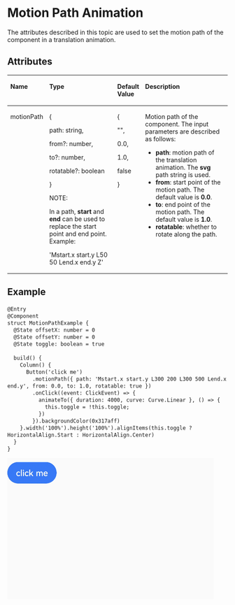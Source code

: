 # Motion Path Animation<a name="EN-US_TOPIC_0000001172422155"></a>

The attributes described in this topic are used to set the motion path of the component in a translation animation.

## Attributes<a name="section1944320255912"></a>

<a name="table372mcpsimp"></a>
<table><thead align="left"><tr id="row379mcpsimp"><th class="cellrowborder" valign="top" width="14.06%" id="mcps1.1.5.1.1"><p id="p381mcpsimp"><a name="p381mcpsimp"></a><a name="p381mcpsimp"></a>Name</p>
</th>
<th class="cellrowborder" valign="top" width="33.61%" id="mcps1.1.5.1.2"><p id="p383mcpsimp"><a name="p383mcpsimp"></a><a name="p383mcpsimp"></a>Type</p>
</th>
<th class="cellrowborder" valign="top" width="10.16%" id="mcps1.1.5.1.3"><p id="p385mcpsimp"><a name="p385mcpsimp"></a><a name="p385mcpsimp"></a>Default Value</p>
</th>
<th class="cellrowborder" valign="top" width="42.17%" id="mcps1.1.5.1.4"><p id="p387mcpsimp"><a name="p387mcpsimp"></a><a name="p387mcpsimp"></a>Description</p>
</th>
</tr>
</thead>
<tbody><tr id="row388mcpsimp"><td class="cellrowborder" valign="top" width="14.06%" headers="mcps1.1.5.1.1 "><p id="p390mcpsimp"><a name="p390mcpsimp"></a><a name="p390mcpsimp"></a>motionPath</p>
</td>
<td class="cellrowborder" valign="top" width="33.61%" headers="mcps1.1.5.1.2 "><p id="p54191452102110"><a name="p54191452102110"></a><a name="p54191452102110"></a>{</p>
<p id="p54155512115"><a name="p54155512115"></a><a name="p54155512115"></a>path: string,</p>
<p id="p56745722113"><a name="p56745722113"></a><a name="p56745722113"></a>from?: number,</p>
<p id="p16961559162118"><a name="p16961559162118"></a><a name="p16961559162118"></a>to?: number,</p>
<p id="p3796549229"><a name="p3796549229"></a><a name="p3796549229"></a>rotatable?: boolean</p>
<p id="p167364437214"><a name="p167364437214"></a><a name="p167364437214"></a>}</p>
<div class="note" id="note11586162314318"><a name="note11586162314318"></a><a name="note11586162314318"></a><span class="notetitle"> NOTE: </span><div class="notebody"><p id="p18761128184314"><a name="p18761128184314"></a><a name="p18761128184314"></a>In a path, <strong id="b9143801828"><a name="b9143801828"></a><a name="b9143801828"></a>start</strong> and <strong id="b165901821023"><a name="b165901821023"></a><a name="b165901821023"></a>end</strong> can be used to replace the start point and end point. Example:</p>
<p id="p18761628194312"><a name="p18761628194312"></a><a name="p18761628194312"></a>'Mstart.x start.y L50 50 Lend.x end.y Z'</p>
</div></div>
</td>
<td class="cellrowborder" valign="top" width="10.16%" headers="mcps1.1.5.1.3 "><p id="p13559292229"><a name="p13559292229"></a><a name="p13559292229"></a>{</p>
<p id="p211519113229"><a name="p211519113229"></a><a name="p211519113229"></a>"",</p>
<p id="p14647151352215"><a name="p14647151352215"></a><a name="p14647151352215"></a>0.0,</p>
<p id="p3601175613423"><a name="p3601175613423"></a><a name="p3601175613423"></a>1.0,</p>
<p id="p11188815192218"><a name="p11188815192218"></a><a name="p11188815192218"></a>false</p>
<p id="p394mcpsimp"><a name="p394mcpsimp"></a><a name="p394mcpsimp"></a>}</p>
</td>
<td class="cellrowborder" valign="top" width="42.17%" headers="mcps1.1.5.1.4 "><p id="p396mcpsimp"><a name="p396mcpsimp"></a><a name="p396mcpsimp"></a>Motion path of the component. The input parameters are described as follows:</p>
<a name="ul1443318326611"></a><a name="ul1443318326611"></a><ul id="ul1443318326611"><li><strong id="b3296105661213"><a name="b3296105661213"></a><a name="b3296105661213"></a>path</strong>: motion path of the translation animation. The <strong id="b336094713123"><a name="b336094713123"></a><a name="b336094713123"></a>svg</strong> path string is used.</li><li><strong id="b10207259181210"><a name="b10207259181210"></a><a name="b10207259181210"></a>from</strong>: start point of the motion path. The default value is <strong id="b13975130201314"><a name="b13975130201314"></a><a name="b13975130201314"></a>0.0</strong>.</li><li><strong id="b579283151316"><a name="b579283151316"></a><a name="b579283151316"></a>to</strong>: end point of the motion path. The default value is <strong id="b135114617132"><a name="b135114617132"></a><a name="b135114617132"></a>1.0</strong>.</li><li><strong id="b88061611181311"><a name="b88061611181311"></a><a name="b88061611181311"></a>rotatable</strong>: whether to rotate along the path.</li></ul>
</td>
</tr>
</tbody>
</table>

## Example<a name="section4278134412416"></a>

```
@Entry
@Component
struct MotionPathExample {
  @State offsetX: number = 0
  @State offsetY: number = 0
  @State toggle: boolean = true

  build() {
    Column() {
      Button('click me')
        .motionPath({ path: 'Mstart.x start.y L300 200 L300 500 Lend.x end.y', from: 0.0, to: 1.0, rotatable: true })
        .onClick((event: ClickEvent) => {
          animateTo({ duration: 4000, curve: Curve.Linear }, () => {
            this.toggle = !this.toggle;
          })
        }).backgroundColor(0x317aff)
    }.width('100%').height('100%').alignItems(this.toggle ? HorizontalAlign.Start : HorizontalAlign.Center)
  }
}
```

![](figures/motion.gif)

